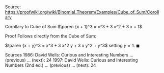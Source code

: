 # 

Source: https://proofwiki.org/wiki/Binomial_Theorem/Examples/Cube_of_Sum/Corollary

Corollary to Cube of Sum
$\paren {x + 1}^3 = x^3 + 3 x^2 + 3 x + 1$


Proof
Follows directly from the Cube of Sum:

$\paren {x + y}^3 = x^3 + 3 x^2 y + 3 x y^2 + y^3$
setting $y = 1$.
$\blacksquare$


Sources
1986: David Wells: Curious and Interesting Numbers ... (previous) ... (next): $24$
1997: David Wells: Curious and Interesting Numbers (2nd ed.) ... (previous) ... (next): $24$




